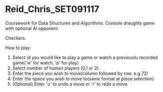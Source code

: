 # Reid_Chris_SET091117
Coursework for Data Structures and Algorithms. Console draughts game with optional AI opponent

Checkers.

How to play:
1) Select id you would like to play a game or watch a previouslu recorded game('w' for watch, 'p' for play)
2) Select number of human players (0,1 or 2).
3) Enter the piece you wish to move(column followed by row. e.g 72)
4) Enter the space you wish to move to(same format at piece selection)
5) (Optional) Enter 'u' to undo a move or 'r' to redo a move
